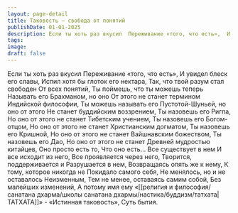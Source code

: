 ```yaml
---
layout: page-detail
title: Таковость – свобода от понятий
publishDate: 01-01-2025
description: Если ты хоть раз вкусил  Переживание «того, что есть»,  И увидел блеск его славы,  Испил хотя бы глоток его нектара,  Так, что твой разум стал свободен  От всех понятий,  Ты поймешь, что ты можешь теперь  Называть его Брахманом...
tags:
image:
draft: false
---
```

Если ты хоть раз вкусил  Переживание «того, что есть»,  И увидел блеск его славы,  Испил хотя бы глоток его нектара,  Так, что твой разум стал свободен  От всех понятий,  Ты поймешь, что ты можешь теперь  Называть его Брахманом, но оно  От этого не станет термином  Индийской философии,  Ты можешь называть его  Пустотой-Шуньей, но оно от этого  Не станет буддийским воззрением,  Ты назовешь его Ригпа,  Но оно от этого не станет  Тибетским учением,  Ты назовешь его Богом-отцом,  Но оно от этого не станет  Христианским догматом,  Ты назовешь его Кришной,  Но оно от этого не станет  Вайшнавским божеством,  Ты назовешь его Дао,  Но оно от этого не станет  Древней мудростью китайцев,  Оно просто есть то,  Что оно есть...  Все существует в нем  И все исходит из него,  Все проявляется через него,  Творится, поддерживается и  Разрушается в нем,  Возвращаясь опять же к нему,  К тому, которое никогда не  Покидало самого себя,  Не менялось, но и не оставалось  Неизменным,  Тем не менее, оставаясь самим собой,  Без малейших изменений,  А потому имя ему «[[религия и философия/санатана дхарма/школы санатана дхармы/настика/буддизм/татхата|ТАТХАТА]]» \-  «Истинная таковость»,  Суть бытия.